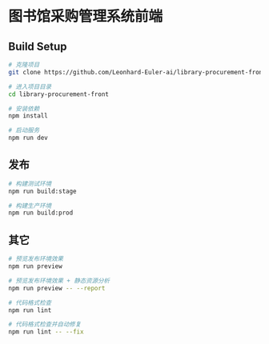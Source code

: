 # 图书馆采购管理系统前端

## Build Setup

```bash
# 克隆项目
git clone https://github.com/Leonhard-Euler-ai/library-procurement-front.git

# 进入项目目录
cd library-procurement-front

# 安装依赖
npm install

# 启动服务
npm run dev
```

## 发布

```bash
# 构建测试环境
npm run build:stage

# 构建生产环境
npm run build:prod
```

## 其它

```bash
# 预览发布环境效果
npm run preview

# 预览发布环境效果 + 静态资源分析
npm run preview -- --report

# 代码格式检查
npm run lint

# 代码格式检查并自动修复
npm run lint -- --fix
```
